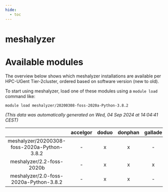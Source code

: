 ```yaml
---
hide:
  - toc
---
```


meshalyzer
==========

# Available modules


The overview below shows which meshalyzer installations are available per HPC-UGent Tier-2cluster, ordered based on software version (new to old).

To start using meshalyzer, load one of these modules using a `module load` command like:

```shell
module load meshalyzer/20200308-foss-2020a-Python-3.8.2
```

*(This data was automatically generated on Wed, 04 Sep 2024 at 14:04:41 CEST)*  

| |accelgor|doduo|donphan|gallade|joltik|shinx|skitty|
| :---: | :---: | :---: | :---: | :---: | :---: | :---: | :---: |
|meshalyzer/20200308-foss-2020a-Python-3.8.2|-|x|x|-|x|-|x|
|meshalyzer/2.2-foss-2020b|-|x|x|x|x|-|x|
|meshalyzer/2.0-foss-2020a-Python-3.8.2|-|x|x|-|x|-|x|
